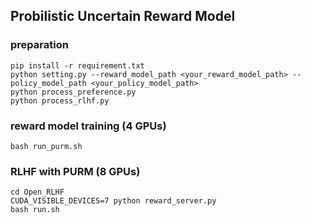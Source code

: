 ## Probilistic Uncertain Reward Model

### preparation
```
pip install -r requirement.txt
python setting.py --reward_model_path <your_reward_model_path> --policy_model_path <your_policy_model_path>
python process_preference.py
python process_rlhf.py
```

### reward model training (4 GPUs)
```
bash run_purm.sh
```

### RLHF with PURM (8 GPUs)
```
cd Open_RLHF
CUDA_VISIBLE_DEVICES=7 python reward_server.py
bash run.sh
```